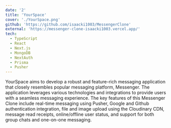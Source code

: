 ```yaml
---
date: '2'
title: 'YourSpace'
cover: './YourSpace.png'
github: 'https://github.com/isaacki1003/MessengerClone'
external: 'https://messenger-clone-isaacki1003.vercel.app/'
tech:
  - TypeScript
  - React
  - Next.js
  - MongoDB
  - NextAuth
  - Prisma
  - Pusher
---
```


YourSpace aims to develop a robust and feature-rich messaging application that closely resembles popular messaging platform, Messenger. The application leverages various technologies and integrations to provide users with a seamless messaging experience. The key features of this Messenger Clone include real-time messaging using Pusher, Google and Github authentication integration, file and image upload using the Cloudinary CDN, message read receipts, online/offline user status, and support for both group chats and one-on-one messaging.
